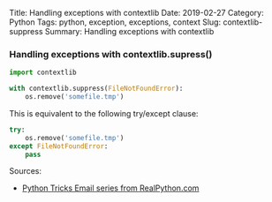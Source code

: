 Title: Handling exceptions with contextlib
Date: 2019-02-27
Category: Python
Tags: python, exception, exceptions, context
Slug: contextlib-suppress
Summary: Handling exceptions with contextlib


### Handling exceptions with contextlib.supress()

```python
import contextlib

with contextlib.suppress(FileNotFoundError):
    os.remove('somefile.tmp')
```

This is equivalent to the following try/except clause:
 
```python
try:
    os.remove('somefile.tmp')
except FileNotFoundError:
    pass
```


Sources:

* [Python Tricks Email series from RealPython.com ](https://realpython.com/)
